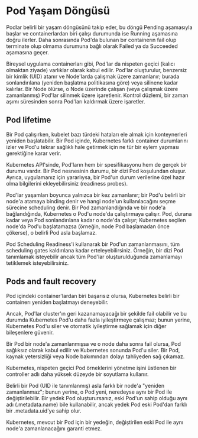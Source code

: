 # Pod Yaşam Döngüsü

Podlar belirli bir yaşam döngüsünü takip eder, bu döngü Pending aşamasıyla başlar ve containerlardan biri çalışı durumunda ise Running aşamasına doğru ilerler. Daha sonrasında Pod'da bulunan bır containerın fail olup terminate olup olmama durumuna bağlı olarak Failed ya da Succeeded aşamasına geçer.

Bireysel uygulama containerları gibi, Pod'lar da nispeten geçici (kalıcı olmaktan ziyade) varlıklar olarak kabul edilir. Pod'lar oluşturulur, benzersiz bir kimlik (UID) atanır ve Node'larda çalışmak üzere zamanlanır; burada sonlandırılana (yeniden başlatma politikasına göre) veya silinene kadar kalırlar. Bir Node ölürse, o Node üzerinde çalışan (veya çalışmak üzere zamanlanmış) Pod'lar silinmek üzere işaretlenir. Kontrol düzlemi, bir zaman aşımı süresinden sonra Pod'ları kaldırmak üzere işaretler.

## Pod lifetime

Bir Pod çalışırken, kubelet bazı türdeki hataları ele almak için konteynerleri yeniden başlatabilir. Bir Pod içinde, Kubernetes farklı container durumlarını izler ve Pod'u tekrar sağlıklı hale getirmek için ne tür bir eylem yapması gerektiğine karar verir.

Kubernetes API'sinde, Pod'ların hem bir spesifikasyonu hem de gerçek bir durumu vardır. Bir Pod nesnesinin durumu, bir dizi Pod koşulundan oluşur. Ayrıca, uygulamanız için yararlıysa, bir Pod'un durum verilerine özel hazır olma bilgilerini ekleyebilirsiniz (readiness probes).

Pod'lar yaşamları boyunca yalnızca bir kez zamanlanır; bir Pod'u belirli bir node'a atamaya binding denir ve hangi node'un kullanılacağını seçme sürecine scheduling denir. Bir Pod zamanlandığında ve bir node'a bağlandığında, Kubernetes o Pod'u node'da çalıştırmaya çalışır. Pod, durana kadar veya Pod sonlandırılana kadar o node'da çalışır; Kubernetes seçilen node'da Pod'u başlatamazsa (örneğin, node Pod başlamadan önce çökerse), o belirli Pod asla başlamaz.

Pod Scheduling Readiness'i kullanarak bir Pod'un zamanlanmasını, tüm scheduling gates kaldırılana kadar erteleyebilirsiniz. Örneğin, bir dizi Pod tanımlamak isteyebilir ancak tüm Pod'lar oluşturulduğunda zamanlamayı tetiklemek isteyebilirsiniz.


## Pods and fault recovery

Pod içindeki container'lardan biri başarısız olursa, Kubernetes belirli bir containerı yeniden başlatmayı deneyebilir. 

Ancak, Pod'lar cluster'ın geri kazanamayacağı bir şekilde fail olabilir ve bu durumda Kubernetes Pod'u daha fazla iyileştirmeye çalışmaz; bunun yerine, Kubernetes Pod'u siler ve otomatik iyileştirme sağlamak için diğer bileşenlere güvenir.

Bir Pod bir node'a zamanlanmışsa ve o node daha sonra fail olursa, Pod sağlıksız olarak kabul edilir ve Kubernetes sonunda Pod'u siler. Bir Pod, kaynak yetersizliği veya Node bakımından dolayı tahliyeden sağ çıkamaz.

Kubernetes, nispeten geçici Pod örneklerini yönetme işini üstlenen bir controller adlı daha yüksek düzeyde bir soyutlama kullanır.

Belirli bir Pod (UID ile tanımlanmış) asla farklı bir node'a "yeniden zamanlanmaz"; bunun yerine, o Pod yeni, neredeyse aynı bir Pod ile değiştirilebilir. Bir yedek Pod oluşturursanız, eski Pod'un sahip olduğu aynı adı (.metadata.name) bile kullanabilir, ancak yedek Pod eski Pod'dan farklı bir .metadata.uid'ye sahip olur.

Kubernetes, mevcut bir Pod için bir yedeğin, değiştirilen eski Pod ile aynı node'a zamanlanacağını garanti etmez.